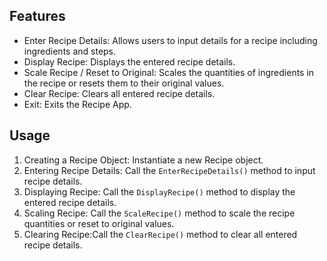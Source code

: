 ## Features

- Enter Recipe Details: Allows users to input details for a recipe including ingredients and steps.
- Display Recipe: Displays the entered recipe details.
- Scale Recipe / Reset to Original: Scales the quantities of ingredients in the recipe or resets them to their original values.
- Clear Recipe: Clears all entered recipe details.
- Exit: Exits the Recipe App.

## Usage

1. Creating a Recipe Object: Instantiate a new Recipe object.
2. Entering Recipe Details: Call the `EnterRecipeDetails()` method to input recipe details.
3. Displaying Recipe: Call the `DisplayRecipe()` method to display the entered recipe details.
4. Scaling Recipe: Call the `ScaleRecipe()` method to scale the recipe quantities or reset to original values.
5. Clearing Recipe:Call the `ClearRecipe()` method to clear all entered recipe details.
